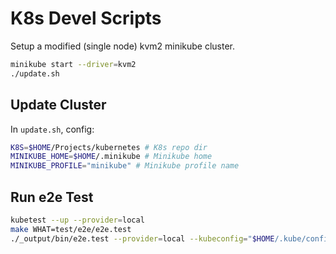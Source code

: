 # K8s Devel Scripts

Setup a modified (single node) kvm2 minikube cluster.

```bash
minikube start --driver=kvm2
./update.sh
```

## Update Cluster

In `update.sh`, config:

```bash
K8S=$HOME/Projects/kubernetes # K8s repo dir
MINIKUBE_HOME=$HOME/.minikube # Minikube home
MINIKUBE_PROFILE="minikube" # Minikube profile name
```

## Run e2e Test

```bash
kubetest --up --provider=local
make WHAT=test/e2e/e2e.test
./_output/bin/e2e.test --provider=local --kubeconfig="$HOME/.kube/config" -ginkgo.focus="XXX"
```
